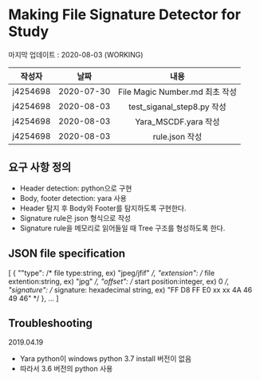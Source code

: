 # Making File Signature Detector for Study

마지막 업데이트 : 2020-08-03 (WORKING)

| 작성자 | 날짜 | 내용 |
|:--------:|:--------:|:--------:|
| j4254698 | 2020-07-30 | File Magic Number.md 최초 작성 |
| j4254698 | 2020-08-03 | test_siganal_step8.py 작성 |
| j4254698 | 2020-08-03 | Yara_MSCDF.yara 작성 |
| j4254698 | 2020-08-03 | rule.json 작성 |

## 요구 사항 정의
* Header detection: python으로 구현
* Body, footer detection: yara 사용
* Header 탐지 후 Body와 Footer를 탐지하도록 구현한다.
* Signature rule은 json 형식으로 작성
* Signature rule을 메모리로 읽어들일 때 Tree 구조를 형성하도록 한다.

## JSON file specification
  [
    {
      ""type": /* file type:string, ex) "jpeg/jfif" */,
      "extension": /* file extention:string, ex) "jpg" */,
      "offset": /* start position:integer, ex) 0 */,
      "signature": /* signature: hexadecimal string, ex) "FF D8 FF E0 xx xx 4A 46 49 46" */
     },
     ...
  ]


## Troubleshooting

2019.04.19
* Yara python이 windows python 3.7 install 버전이 없음
* 따라서 3.6 버전의 python 사용

